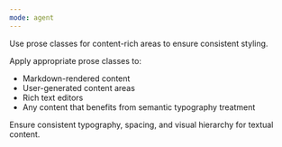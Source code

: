 ```yaml
---
mode: agent
---
```

Use prose classes for content-rich areas to ensure consistent styling.

Apply appropriate prose classes to:
- Markdown-rendered content
- User-generated content areas
- Rich text editors
- Any content that benefits from semantic typography treatment

Ensure consistent typography, spacing, and visual hierarchy for textual content.
